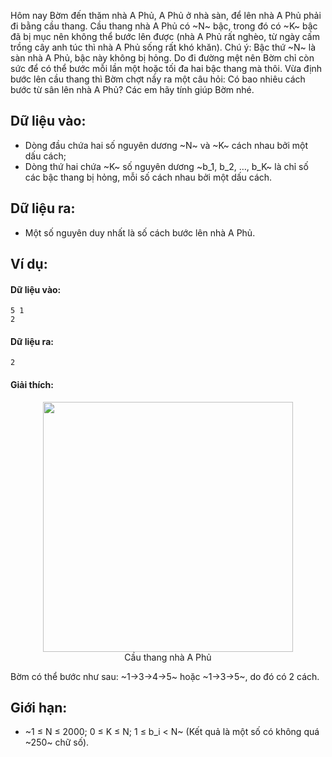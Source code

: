 Hôm nay Bờm đến thăm nhà A Phủ, A Phủ ở nhà sàn, để lên nhà A Phủ phải đi bằng cầu thang. Cầu thang nhà A Phủ có ~N~ bậc, trong đó có ~K~ bậc đã bị mục nên không thể bước lên được (nhà A Phủ rất nghèo, từ ngày cấm trồng cây anh túc thì nhà A Phủ sống rất khó khăn). Chú ý: Bậc thứ ~N~ là sàn nhà A Phủ, bậc này không bị hỏng. Do đi đường mệt nên Bờm chỉ còn sức để có thể bước mỗi lần một hoặc tối đa hai bậc thang mà thôi. Vừa định bước lên cầu thang thì Bờm chợt nầy ra một câu hỏi: Có bao nhiêu cách bước từ sân lên nhà A Phủ? Các em hãy tính giúp Bờm nhé.

## Dữ liệu vào:
- Dòng đầu chứa hai số nguyên dương ~N~ và ~K~ cách nhau bởi một dấu cách;
- Dòng thứ hai chứa ~K~ số nguyên dương ~b_1, b_2, …, b_K~ là chỉ số các bậc thang bị hỏng, mỗi số cách nhau bởi một dấu cách.

## Dữ liệu ra:
- Một số nguyên duy nhất là số cách bước lên nhà A Phủ.

## Ví dụ:
#### Dữ liệu vào:
```
5 1
2
```

#### Dữ liệu ra:
```
2
```

#### Giải thích:
 <center><img src="/images/problems/444/DPSTEPS.png" width=400px></center>
<center>Cầu thang nhà A Phủ</center>

Bờm có thể bước như sau: ~1→3→4→5~ hoặc ~1→3→5~, do đó có 2 cách.

## Giới hạn:
- ~1 ≤ N ≤ 2000; 0 ≤ K ≤ N; 1 ≤ b_i < N~ (Kết quả là một số có không quá ~250~ chữ số).